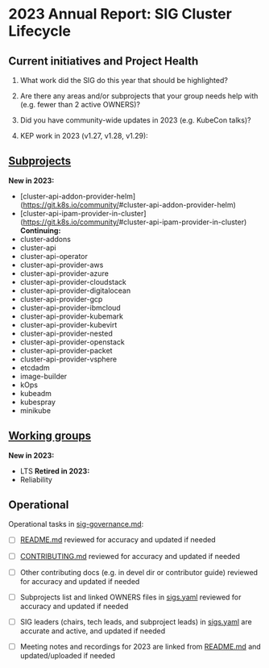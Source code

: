 # 2023 Annual Report: SIG Cluster Lifecycle

## Current initiatives and Project Health

1. What work did the SIG do this year that should be highlighted?

<!--
   Some example items that might be worth highlighting:
   - Major KEP advancement
   - Important initiatives that aren't tracked via KEPs
   - Paying down significant tech debt
   - Governance and leadership changes
-->

2. Are there any areas and/or subprojects that your group needs help with (e.g. fewer than 2 active OWNERS)?

<!--
   Note: This list is generated from the KEP metadata in kubernetes/enhancements repository.
      If you find any discrepancy in the generated list here, please check the KEP metadata.
      Please raise an issue in kubernetes/community, if the KEP metadata is correct but the generated list is incorrect.
-->

3. Did you have community-wide updates in 2023 (e.g. KubeCon talks)?

<!--
  Examples include links to email, slides, or recordings.
-->

4. KEP work in 2023 (v1.27, v1.28, v1.29):




## [Subprojects](https://git.k8s.io/community/sig-cluster-lifecycle#subprojects)


**New in 2023:**
  - [cluster-api-addon-provider-helm](https://git.k8s.io/community/<no value>#cluster-api-addon-provider-helm)
  - [cluster-api-ipam-provider-in-cluster](https://git.k8s.io/community/<no value>#cluster-api-ipam-provider-in-cluster)
**Continuing:**
  - cluster-addons
  - cluster-api
  - cluster-api-operator
  - cluster-api-provider-aws
  - cluster-api-provider-azure
  - cluster-api-provider-cloudstack
  - cluster-api-provider-digitalocean
  - cluster-api-provider-gcp
  - cluster-api-provider-ibmcloud
  - cluster-api-provider-kubemark
  - cluster-api-provider-kubevirt
  - cluster-api-provider-nested
  - cluster-api-provider-openstack
  - cluster-api-provider-packet
  - cluster-api-provider-vsphere
  - etcdadm
  - image-builder
  - kOps
  - kubeadm
  - kubespray
  - minikube

## [Working groups](https://git.k8s.io/community/sig-cluster-lifecycle#working-groups)

**New in 2023:**
 - LTS
**Retired in 2023:**
 - Reliability

## Operational

Operational tasks in [sig-governance.md]:
- [ ] [README.md] reviewed for accuracy and updated if needed
- [ ] [CONTRIBUTING.md] reviewed for accuracy and updated if needed
- [ ] Other contributing docs (e.g. in devel dir or contributor guide) reviewed for accuracy and updated if needed
- [ ] Subprojects list and linked OWNERS files in [sigs.yaml] reviewed for accuracy and updated if needed
- [ ] SIG leaders (chairs, tech leads, and subproject leads) in [sigs.yaml] are accurate and active, and updated if needed
- [ ] Meeting notes and recordings for 2023 are linked from [README.md] and updated/uploaded if needed


[CONTRIBUTING.md]: https://git.k8s.io/community/sig-cluster-lifecycle/CONTRIBUTING.md
[sig-governance.md]: https://git.k8s.io/community/committee-steering/governance/sig-governance.md
[README.md]: https://git.k8s.io/community/sig-cluster-lifecycle/README.md
[sigs.yaml]: https://git.k8s.io/community/sigs.yaml
[devel]: https://git.k8s.io/community/contributors/devel/README.md
